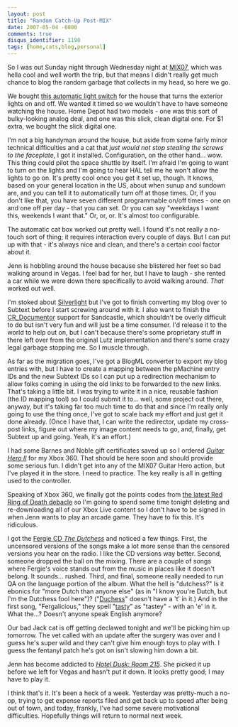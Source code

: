 ```yaml
---
layout: post
title: "Random Catch-Up Post-MIX"
date: 2007-05-04 -0800
comments: true
disqus_identifier: 1198
tags: [home,cats,blog,personal]
---
```

So I was out Sunday night through Wednesday night at
[MIX07](http://visitmix.com), which was hella cool and well worth the
trip, but that means I didn't really get much chance to blog the random
garbage that collects in my head, so here we go.

 We bought [this automatic light
switch](http://www.intermatic.com/Default.asp?action=prod&pid=9232&did=3&cid=43&sid=112)
for the house that turns the exterior lights on and off. We wanted it
timed so we wouldn't have to have someone watching the house. Home Depot
had two models - one was this sort of bulky-looking analog deal, and one
was this slick, clean digital one. For $1 extra, we bought the slick
digital one.

 I'm not a big handyman around the house, but aside from some fairly
minor technical difficulties and a cat that *just would not stop
stealing the screws to the faceplate*, I got it installed.
Configuration, on the other hand... wow. This thing could pilot the
space shuttle by itself. I'm afraid I'm going to want to turn on the
lights and I'm going to hear HAL tell me he won't allow the lights to go
on. It's pretty cool once you get it set up, though. It knows, based on
your general location in the US, about when sunup and sundown are, and
you can tell it to automatically turn off at those times. Or, if you
don't like that, you have seven different programmable on/off times -
one on and one off per day - that you can set. Or you can say "weekdays
I want this, weekends I want that." Or, or, or. It's almost too
configurable.

 The automatic cat box worked out pretty well. I found it's not really a
no-touch sort of thing; it requires interaction every couple of days.
But I can put up with that - it's always nice and clean, and there's a
certain cool factor about it.

 Jenn is hobbling around the house because she blistered her feet so bad
walking around in Vegas. I feel bad for her, but I have to laugh - she
rented a car while we were down there specifically to avoid walking
around. *That* worked out well.

 I'm stoked about [Silverlight](http://www.silverlight.net) but I've got
to finish converting my blog over to Subtext before I start screwing
around with it. I also want to finish the
[CR\_Documentor](/archive/2004/11/15/cr_documentor-the-documentor-plug-in-for-dxcore.aspx)
support for Sandcastle, which shouldn't be overly difficult to do but
isn't very fun and will just be a time consumer. I'd release it to the
world to help out on, but I can't because there's some proprietary stuff
in there left over from the original Lutz implementation and there's
some crazy legal garbage stopping me. So I muscle through.

 As far as the migration goes, I've got a BlogML converter to export my
blog entries with, but I have to create a mapping between the pMachine
entry IDs and the new Subtext IDs so I can put up a redirection
mechanism to allow folks coming in using the old links to be forwarded
to the new links. That's taking a little bit. I was trying to write it
in a nice, reusable fashion (the ID mapping tool) so I could submit it
to... well, some project out there, anyway, but it's taking far too much
time to do that and since I'm really only going to use the thing once,
I've got to scale back my effort and just get it done already. (Once I
have that, I can write the redirector, update my cross-post links,
figure out where my image content needs to go, and, finally, get Subtext
up and going. Yeah, it's an effort.)

 I had some Barnes and Noble gift certificates saved up so I ordered
[*Guitar Hero
II*](http://www.amazon.com/exec/obidos/ASIN/B000MRNUB2/mhsvortex) for my
Xbox 360. That should be here soon and should provide some serious fun.
I didn't get into any of the MIX07 Guitar Hero action, but I've played
it in the store. I need to practice. The key really is all in getting
used to the controller.

 Speaking of Xbox 360, we finally got the points codes from [the latest
Red Ring of Death
debacle](/archive/2007/04/27/xbox-live-marketplace-still-has-drm-troubles.aspx)
so I'm going to spend some time tonight deleting and re-downloading all
of our Xbox Live content so I don't have to be signed in when Jenn wants
to play an arcade game. They have to fix this. It's ridiculous.

 I got the [Fergie CD *The
Dutchess*](http://www.amazon.com/exec/obidos/ASIN/B000H4VV52/mhsvortex)
and noticed a few things. First, the uncensored versions of the songs
make a lot more sense than the censored versions you hear on the radio.
I like the CD versions way better. Second, someone dropped the ball on
the mixing. There are a couple of songs where Fergie's voice stands out
from the music in places like it doesn't belong. It sounds... rushed.
Third, and final, someone really needed to run QA on the language
portion of the album. What the hell is "dutchess?" Is it ebonics for
"more Dutch than anyone else" (as in "I know you're Dutch, but I'm the
Dutchess fool here")?
("[Duchess](http://www.m-w.com/cgi-bin/dictionary?duchess)" doesn't have
a 't' in it.) And in the first song, "Fergalicious," they spell
"[tasty](http://mw1.merriam-webster.com/dictionary/tasty)" as "tastey" -
with an 'e' in it. What the...? Doesn't anyone speak English anymore?

 Our bad Jack cat is off getting declawed tonight and we'll be picking
him up tomorrow. The vet called with an update after the surgery was
over and I guess he's super wild and they can't give him enough toys to
play with. I guess the fentanyl patch he's got on isn't slowing him down
a bit.

 Jenn has become addicted to [*Hotel Dusk: Room
215*](http://www.amazon.com/exec/obidos/ASIN/B000KRXA28/mhsvortex). She
picked it up before we left for Vegas and hasn't put it down. It looks
pretty good; I may have to play it.

 I think that's it. It's been a heck of a week. Yesterday was
pretty-much a no-op, trying to get expense reports filed and get back up
to speed after being out of town, and today, frankly, I've had some
severe motivational difficulties. Hopefully things will return to normal
next week.
